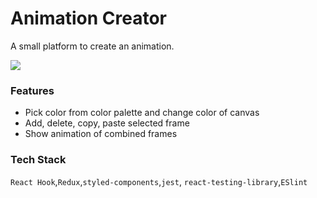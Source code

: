 # Animation Creator

A small platform to create an animation.

![](https://i.imgur.com/8ZXhhsH.gif)

### Features

-   Pick color from color palette and change color of canvas
-   Add, delete, copy, paste selected frame
-   Show animation of combined frames

### Tech Stack

`React Hook`,`Redux`,`styled-components`,`jest`, `react-testing-library`,`ESlint`
